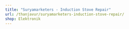 ```yaml
---
title: "Suryamarketers - Induction Stove Repair"
url: /thanjavur/suryamarketers-induction-stove-repair/
shop: Elektronik
---
```

